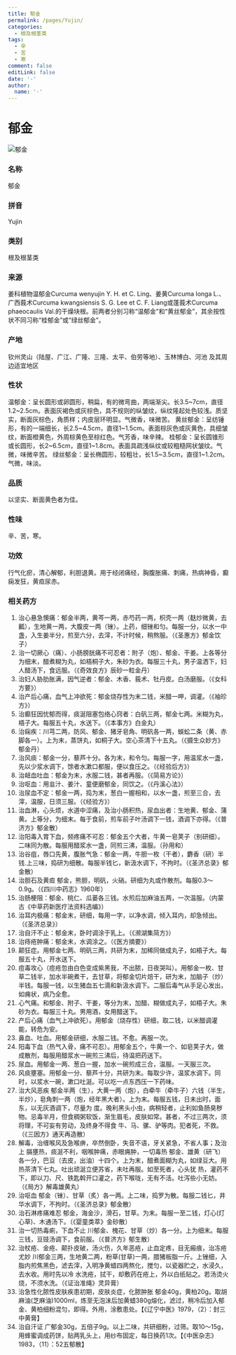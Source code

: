 ```yaml
---
title: 郁金
permalink: /pages/Yujin/
categories: 
  - 根及根茎类
tags: 
  - 辛
  - 苦
  - 寒
comment: false
editLink: false
date: '·'
author: 
  name: '·'
---
```

# 郁金

![郁金](https://image.zhongyibaike.com/image/%E9%83%81%E9%87%91/%E9%83%81%E9%87%911.jpg)

<!-- more -->
### 名称
郁金

### 拼音
Yujin

### 类别
根及根茎类

### 来源
姜科植物温郁金Curcuma wenyujin Y. H. et C. Ling、姜黄Curcuma longa L.、广西莪术Curcuma kwangsiensis S. G. Lee et C. F. Liang或蓬莪术Curcuma phaeocaulis Val.的干燥块根。前两者分别习称“温郁金”和“黄丝郁金”，其余按性状不同习称“桂郁金”或“绿丝郁金”。

### 产地
钦州灵山（陆屋、广江、广隆、三隆、太平、伯劳等地）、玉林博白、河池
及其周边适宜地区

### 性状
温郁金：呈长圆形或卵圆形，稍扁，有的微弯曲，两端渐尖。长3.5~7cm，直径1.2~2.5cm。表面灰褐色或灰棕色，具不规则的纵皱纹，纵纹隆起处色较浅。质坚实，断面灰棕色，角质样；内皮层环明显。气微香，味微苦。
黄丝郁金：呈纺锤形，有的一端细长，长2.5~4.5cm，直径1~1.5cm。表面棕灰色或灰黄色，具细皱纹，断面橙黄色，外周棕黄色至棕红色。气芳香，味辛辣。
桂郁金：呈长圆锥形或长圆形，长2~6.5cm，直径1~1.8cm。表面具疏浅纵纹或较粗糙网状皱纹。气微，味微辛苦。
绿丝郁金：呈长椭圆形，较粗壮，长1.5~3.5cm，直径1~1.2cm。气微，味淡。

### 品质
以坚实、断面黄色者为佳。

### 性味
辛、苦，寒。

### 功效
行气化瘀，清心解郁，利胆退黄。用于经闭痛经，胸腹胀痛、刺痛，热病神昏，癫痫发狂，黄疸尿赤。

### 相关药方
1. 治心悬急懊痛：郁金半两，黄芩一两，赤芍药一两，枳壳一两（麸炒微黄，去瓤），生地黄一两，大腹皮一两（锉）。上药，细锉和匀。每服一分，以水一中盏，入生姜半分，煎至六分，去滓，不计时候，稍熬服。（《圣惠方》郁金饮子）
2. 治一切厥心（痛）、小肠膀胱痛不可忍者：附子（炮）、郁金、干姜。上各等分为细末，醋煮糊为丸，如梧桐子大，朱砂为衣。每服三十丸，男子温洒下，妇人醋汤下，食远服。（《奇效良方》辰砂一粒金丹）
3. 治妇人胁肋胀满，因气逆者：郁金、木香、莪术、牡丹皮。白汤磨服。（《女科方要》）
4. 治产后心痛，血气上冲欲死：郁金烧存性为末二钱，米醋一呷，调灌。（《袖珍方》）
5. 治癫狂因忧郁而得，痰涎阻塞包络心窍者：白矾三两，郁金七两。米糊为丸，梧子大。每服五十丸，水送下。（《本事方》白金丸）
6. 治痫疾：川芎二两，防风、郁金、猪牙皂角、明矾各一两，蜈蚣二条（黄、赤脚各一）。上为末，蒸饼丸，如桐子大。空心茶清下十五丸。（《摄生众妙方》郁金丹）
7. 治风痰：郁金一分，藜芦十分。各为末，和令匀。每服一字，用温浆水一盏，先以少浆水调下，馀者水漱口都服，便以食压之。（《经验后方》）
8. 治衄血吐血：郁金为末，水服二钱，甚者再服。（《简易方论》）
9. 治呕血：用韭汁、姜汁、童便磨郁金，同饮之。（《丹溪心法》）
10. 治尿血不定：郁金一两，捣为末，葱白一握相和，以水一盏，煎至三合，去滓，温服，日须三服。（《经验方》）
11. 治血淋，心头烦，水道中涩痛，及治小肠积热，尿血出者：生地黄、郁金、蒲黄。上等分，为细末。每于食前，煎车前子叶汤调下一钱，酒调下亦得。（《普济方》郁金散）
12. 治阳毒入胃下血，频疼痛不可忍：郁金五个大者，牛黄一皂荚子（别研细）。二味同为散。每服用醋浆水一盏，同煎三沸，温服。（孙用和）
13. 治谷疽，唇口先黄，腹胀气急：郁金一两，牛胆一枚（干者），麝香（研）半钱.上三味，捣研为细散。每服半钱匕，新汲水调下，不拘时。（《圣济总录》郁金散）
14. 治胆石及黄疸 郁金，熊胆，明矾，火硝。研细为丸或作散剂。每服0.3～0.9g。（《四川中药志》1960年）
15. 治肠梗阻：郁金、桃仁、瓜蒌各三钱。水煎后加麻油五两，一次温服。（内蒙古《中草药新医疗法资料选编》）
16. 治耳内极痛：郁金末，研细，每用一字，以净水调，倾入耳内，却急倾出。（《圣济总录》）
17. 治自汗不止：郁金末，卧时调涂于乳上。（《濒湖集简方》）
18. 治痔疮肿痛：郁金末，水调涂之。（《医方摘要》）
19. 颠狂症。用郁金七两、明矾三两，共研为末，加稀同做成丸子，如梧子大。每服五十丸，开水送下。
20. 痘毒攻心（痘疮忽由白色变成紫黑我，不出脓，日夜哭叫）。用郁金一枚、甘草二钱半，加水半碗煮干，去甘草，将郁金切片焙干，研为末，加脑子（炒）半钱。每服一钱，以生猪血五七滴和新汲水调下。二服后毒气从手足心发出，如痈状，病乃全愈。
21. 心气痛。和郁金、附子、干姜，等分为末，加醋、糊做成丸子，如梧子大。朱砂为衣。每服三十丸。男用酒，女用醋送下。
22. 产后心痛（血气上冲欲死）。用郁金（烧存性）研细，取二钱，以米醋调灌能，转危为安。
23. 鼻血、吐血。用郁金研细，水服二钱。不愈。再服一次。
24. 阳毒下血（热气入骨，痛不可忍）。用郁金五个，牛黄一个、如皂荚子大，做成散剂，每服用醋浆水一碗煎三沸后，待温把药送下。
25. 尿血。用郁金一两、葱白一握，加水一碗煎成三合，温服。一天服三次。
26. 风痰壅塞。用郁金一分、藜芦十分，共研为末。每取少许，温浆水调下。同时，以浆水一碗，漱口吐涎。可以吃一点东西压一下药味。
27.  治大风恶疾 郁金半两（生），大黄一两（炮），白牵牛（牵牛子）六钱（半生，半炒），皂角刺一两（炮，经年黑大者）。上为末。每服五钱，日未出时，面东，以无灰酒调下，尽量为 度。晚利黑头小虫，病稍轻者，止利如鱼肠臭秽物。忌毒半月，但食稠粥软饭，渐生眉毛，皮肤如常。甚者，不过三两次，须将理，不可妄有劳动，及终身不得食 牛、马、骡、驴等肉。犯者死，不救。（《三因方》通天再造散）
28. 解毒，治缠喉风及急喉痹，卒然倒卧，失音不语，牙关紧急，不省人事；及治上 膈壅热，痰涎不利，咽喉肿痛，赤眼痈肿，一切毒热 郁金、雄黄（研飞）各一分，巴豆（去皮，出油）十四个。上为末，醋煮面糊为丸，如绿豆大。用热茶清下七丸。吐出顽涎立便苏省，未吐再服。如至死者，心头犹 热，灌药不下，即以刀、尺、铁匙斡开口灌之，药下喉咙，无有不活。吐泻些小无妨。（《局方》解毒雄黄丸）
29. 治呕血 郁金（锉）、甘草（炙）各一两。上二味，捣罗为散。每服二钱匕，井华水调下，不拘时。（《圣济总录》郁金散）
30. 治石淋疼痛难忍 郁金，海金沙，滑石，甘草。为末。每服一至二钱，灯心(灯心草)、木通汤下。（《婴童类萃》金砂散）
31. 治一切热毒痢，下血不止 川郁金、槐花、甘草（炒）各一分。上为细末。每服三钱，豆豉汤调下，食前服。（《普济方》郁生散）
32.  治杖疮、金疮、颠扑皮破，汤火伤，久年恶疮，止血定疼，目无瘢痕，治冻疮尤妙 川郁金三两，生地黄二两，粉草(甘草)一两，腊猪板脂一斤。上锉细，入脂内煎焦黑色，滤去滓，入明净黄蜡四两熬化，搅匀，以瓷器贮之，水浸久，去水收。用时先以冷 水洗疮，拭干，却敷药在疮上，外以白纸贴之。若汤烫火烧，不须水洗。（《证治准绳》灵异膏）
33. 治急性化脓性皮肤疾患初期，皮肤炎症，化脓肿胀 郁金40g，黄柏20g。取胡麻油(芝麻油)1000ml，炼至无泡沫后加黄蜡380g熔化，滤过，稍冷后加入郁金、黄柏细粉混匀，即得。外用，涂敷患处。【《辽宁中医》1979，（2）：封三中黄膏】
34. 治自汗证 广郁金30g，五倍子9g。以上二味，共研细粉，过筛。取10～15g，用蜂蜜调成药饼，贴两乳头上，用纱布固定，每日换药1次。【《中医杂志》1983，（11）：52五郁散】
